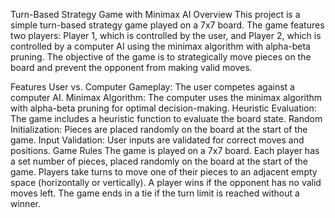 Turn-Based Strategy Game with Minimax AI
Overview
This project is a simple turn-based strategy game played on a 7x7 board. The game features two players: Player 1, which is controlled by the user, and Player 2, which is controlled by a computer AI using the minimax algorithm with alpha-beta pruning. The objective of the game is to strategically move pieces on the board and prevent the opponent from making valid moves.

Features
User vs. Computer Gameplay: The user competes against a computer AI.
Minimax Algorithm: The computer uses the minimax algorithm with alpha-beta pruning for optimal decision-making.
Heuristic Evaluation: The game includes a heuristic function to evaluate the board state.
Random Initialization: Pieces are placed randomly on the board at the start of the game.
Input Validation: User inputs are validated for correct moves and positions.
Game Rules
The game is played on a 7x7 board.
Each player has a set number of pieces, placed randomly on the board at the start of the game.
Players take turns to move one of their pieces to an adjacent empty space (horizontally or vertically).
A player wins if the opponent has no valid moves left.
The game ends in a tie if the turn limit is reached without a winner.
